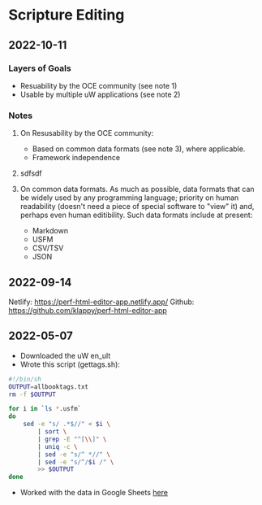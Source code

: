 # Scripture Editing

## 2022-10-11

### Layers of Goals

- Resuability by the OCE community (see note 1)
- Usable by multiple uW applications (see note 2)

### Notes

1. On Resusability by the OCE community:
	- Based on common data formats (see note 3), where applicable.
	- Framework independence

2. sdfsdf
3. On common data formats. As much as possible, data formats that can be widely used by any programming language; priority on human readability (doesn't need a piece of special software to "view" it) and, perhaps even human editibility. Such data formats include at present:
	- Markdown
	- USFM
	- CSV/TSV
	- JSON


## 2022-09-14

Netlify: https://perf-html-editor-app.netlify.app/
Github: https://github.com/klappy/perf-html-editor-app

## 2022-05-07
- Downloaded the uW en_ult
- Wrote this script (gettags.sh):

```sh
#!/bin/sh
OUTPUT=allbooktags.txt
rm -f $OUTPUT

for i in `ls *.usfm` 
do
    sed -e "s/ .*$//" < $i \
        | sort \
        | grep -E "^[\\]" \
        | uniq -c \
        | sed -e "s/^ *//" \
        | sed -e "s/^/$i /" \
        >> $OUTPUT
done
```

- Worked with the data in Google Sheets [here](https://docs.google.com/spreadsheets/d/1xzUJWwNuNX9ZpZanqp5WuocLJAkFoq4ZHwbSOmwhKS4/edit#gid=0)
